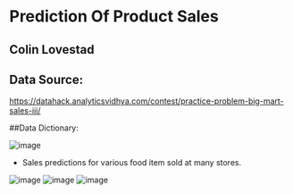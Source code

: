 # Prediction Of Product Sales 

## Colin Lovestad
 
## Data Source:
https://datahack.analyticsvidhya.com/contest/practice-problem-big-mart-sales-iii/

##Data Dictionary:


![image](https://github.com/clovestad/Prediction_of_Product_Sales/assets/103072823/010fbd5b-6581-4434-9388-7f19b3c0bb34)

- Sales predictions for various food item sold at many stores.

![image](https://github.com/clovestad/Prediction_of_Product_Sales/assets/103072823/184644d4-0668-469c-ae32-5446a86dccd4)
![image](https://github.com/clovestad/Prediction_of_Product_Sales/assets/103072823/71c69f94-19f9-481a-a9b1-80c60c812a17)
![image](https://github.com/clovestad/Prediction_of_Product_Sales/assets/103072823/3d03c6a8-9615-4b79-9c82-713a3e70527e)
